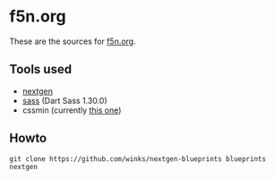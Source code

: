# f5n.org

These are the sources for [f5n.org](http://f5n.org).


## Tools used

  * [nextgen](https://github.com/winks/nextgen)
  * [sass](https://sass-lang.com) (Dart Sass 1.30.0)
  * cssmin (currently [this one](https://github.com/winks/cssmin-go))

## Howto

```
git clone https://github.com/winks/nextgen-blueprints blueprints
nextgen
```
